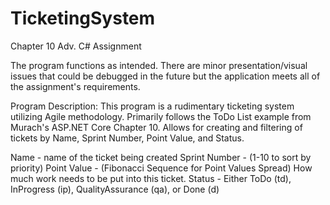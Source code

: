 # TicketingSystem
 Chapter 10 Adv. C# Assignment

The program functions as intended. There are minor presentation/visual issues that could be debugged in the future but the application meets all of the assignment's requirements.

Program Description:
This program is a rudimentary ticketing system utilizing Agile methodology. Primarily follows the ToDo List example from Murach's ASP.NET Core Chapter 10. Allows for creating and filtering of tickets by Name, Sprint Number, Point Value, and Status. 

Name - name of the ticket being created
Sprint Number - (1-10 to sort by priority)
Point Value - (Fibonacci Sequence for Point Values Spread) How much work needs to be put into this ticket.
Status - Either ToDo (td), InProgress (ip), QualityAssurance (qa), or Done (d) 


